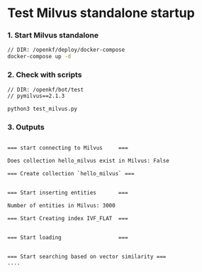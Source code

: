 # Test Milvus standalone startup

### 1. Start Milvus standalone

```bash
// DIR: /openkf/deploy/docker-compose
docker-compose up -d
```

### 2. Check with scripts

```bash
// DIR: /openkf/bot/test
// pymilvus==2.1.3

python3 test_milvus.py
```

### 3. Outputs

```bash

=== start connecting to Milvus     ===

Does collection hello_milvus exist in Milvus: False

=== Create collection `hello_milvus` ===


=== Start inserting entities       ===

Number of entities in Milvus: 3000

=== Start Creating index IVF_FLAT  ===


=== Start loading                  ===


=== Start searching based on vector similarity ===
....
```